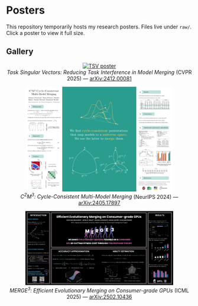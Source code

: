 # Posters

This repository temporarily hosts my research posters. Files live under `raw/`.  
Click a poster to view it full size.

## Gallery

<p align="center">
  <a href="raw/TSV.png"><img src="raw/TSV.png" alt="TSV poster" width="400"></a><br/>
  <em>Task Singular Vectors: Reducing Task Interference in Model Merging</em> (CVPR 2025) — 
  <a href="https://arxiv.org/abs/2412.00081">arXiv:2412.00081</a>
</p>

<p align="center">
  <a href="raw/C2M3.png"><img src="raw/C2M3.png" alt="C2M3 poster" width="400"></a><br/>
  <em>C<sup>2</sup>M<sup>3</sup>: Cycle-Consistent Multi-Model Merging</em> (NeurIPS 2024) — 
  <a href="https://arxiv.org/abs/2405.17897">arXiv:2405.17897</a>
</p>

<p align="center">
  <a href="raw/MERGE3.png"><img src="raw/MERGE3.png" alt="MERGE3 poster" width="400"></a><br/>
  <em>MERGE<sup>3</sup>: Efficient Evolutionary Merging on Consumer-grade GPUs</em> (ICML 2025) — 
  <a href="https://arxiv.org/abs/2502.10436">arXiv:2502.10436</a>
</p>

